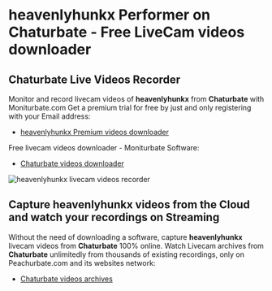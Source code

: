 # heavenlyhunkx Performer on Chaturbate - Free LiveCam videos downloader

## Chaturbate Live Videos Recorder

Monitor and record livecam videos of **heavenlyhunkx** from **Chaturbate** with Moniturbate.com
Get a premium trial for free by just and only registering with your Email address:
* [heavenlyhunkx Premium videos downloader](https://moniturbate.com/request-demo-licence-key.html)

Free livecam videos downloader - Moniturbate Software:
* [Chaturbate videos downloader](https://moniturbate.com/moniturbate-download-software.html)

![heavenlyhunkx livecam videos recorder](https://peachurnet.com/templates/moniturbate-software.png)


## Capture heavenlyhunkx videos from the Cloud and watch your recordings on Streaming

Without the need of downloading a software, capture **heavenlyhunkx** livecam videos from **Chaturbate** 100% online.
Watch Livecam archives from **Chaturbate** unlimitedly from thousands of existing recordings, only on Peachurbate.com and its websites network:
* [Chaturbate videos archives](https://peachurnet.com/)